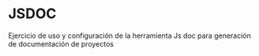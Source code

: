 # JSDOC

Ejercicio de uso y configuración de la herramienta 
Js doc para generación de documentación de proyectos
